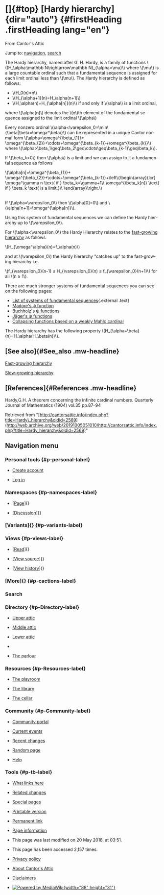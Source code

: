 <div id="mw-page-base" class="noprint">

</div>

<div id="mw-head-base" class="noprint">

</div>

<div id="content" class="mw-body" role="main">

[]{#top}
[Hardy hierarchy]{dir="auto"} {#firstHeading .firstHeading lang="en"}
=============================

<div id="bodyContent" class="mw-body-content">

<div id="siteSub">

From Cantor's Attic

</div>

<div id="contentSub">

</div>

<div id="jump-to-nav" class="mw-jump">

Jump to: [navigation](#mw-navigation), [search](#p-search)

</div>

<div id="mw-content-text" class="mw-content-ltr" lang="en" dir="ltr">

The Hardy hierarchy, named after G. H. Hardy, is a family of functions
\\((H\_\\alpha:\\mathbb N\\rightarrow\\mathbb N)\_{\\alpha&lt;\\mu}\\)
where \\(\\mu\\) is a large countable ordinal such that a fundamental
sequence is assigned for each limit ordinal less than \\(\\mu\\). The
Hardy hierarchy is defined as follows:

-   \\(H\_0(n)=n\\)
-   \\(H\_{\\alpha+1}(n)=H\_\\alpha(n+1)\\)
-   \\(H\_\\alpha(n)=H\_{\\alpha\[n\]}(n)\\) if and only if
    \\(\\alpha\\) is a limit ordinal,

where \\(\\alpha\[n\]\\) denotes the \\(n\\)th element of the
fundamental sequence assigned to the limit ordinal \\(\\alpha\\)

Every nonzero ordinal
\\(\\alpha&lt;\\varepsilon\_0=\\min\\{\\beta|\\beta=\\omega\^\\beta\\}\\)
can be represented in a unique Cantor normal form
\\(\\alpha=\\omega\^{\\beta\_{1}}+
\\omega\^{\\beta\_{2}}+\\cdots+\\omega\^{\\beta\_{k-1}}+\\omega\^{\\beta\_{k}}\\)
where
\\(\\alpha&gt;\\beta\_1\\geq\\beta\_2\\geq\\cdots\\geq\\beta\_{k-1}\\geq\\beta\_k\\).

If \\(\\beta\_k&gt;0\\) then \\(\\alpha\\) is a limit and we can assign
to it a fundamental sequence as follows

\\(\\alpha\[n\]=\\omega\^{\\beta\_{1}}+
\\omega\^{\\beta\_{2}}+\\cdots+\\omega\^{\\beta\_{k-1}}+\\left\\{\\begin{array}{lcr}
\\omega\^\\gamma n \\text{ if } \\beta\_k=\\gamma+1\\\\
\\omega\^{\\beta\_k\[n\]} \\text{ if } \\beta\_k \\text{ is a
limit.}\\\\ \\end{array}\\right.\\)

\
If \\(\\alpha=\\varepsilon\_0\\) then \\(\\alpha\[0\]=0\\) and
\\(\\alpha\[n+1\]=\\omega\^{\\alpha\[n\]}\\).

Using this system of fundamental sequences we can define the Hardy
hierarchy up to \\(\\varepsilon\_0\\).

For \\(\\alpha&lt;\\varepsilon\_0\\) the Hardy Hierarchy relates to the
[fast-growing
hierarchy](/web/20191005051010/http://cantorsattic.info/Fast-growing_hierarchy "Fast-growing hierarchy")
as follows

\\(H\_{\\omega\^\\alpha}(n)=f\_\\alpha(n)\\)

and at \\(\\varepsilon\_0\\) the Hardy hierarchy "catches up" to the
fast-growing hierarchy i.e.

\\(f\_{\\varepsilon\_0}(n-1) ≤ H\_{\\varepsilon\_0}(n) ≤
f\_{\\varepsilon\_0}(n+1)\\) for all \\(n ≥ 1\\).

There are much stronger systems of fundamental sequences you can see on
the following pages:

-   [List of systems of fundamental
    sequences](http://web.archive.org/web/20191005051010/http://googology.wikia.com/wiki/List_of_systems_of_fundamental_sequences){.external
    .text}
-   [Madore's ψ
    function](/web/20191005051010/http://cantorsattic.info/Madore%27s_%CF%88_function "Madore's ψ function")
-   [Buchholz's ψ
    functions](/web/20191005051010/http://cantorsattic.info/Buchholz%27s_%CF%88_functions "Buchholz's ψ functions")
-   [Jäger's ψ
    functions](/web/20191005051010/http://cantorsattic.info/J%C3%A4ger%27s_collapsing_functions_and_%CF%81-inaccessible_ordinals "Jäger's collapsing functions and ρ-inaccessible ordinals")
-   [Collapsing functions based on a weakly Mahlo
    cardinal](/web/20191005051010/http://cantorsattic.info/User_blog:Denis_Maksudov/Ordinal_functions_collapsing_the_least_weakly_Mahlo_cardinal;_a_system_of_fundamental_sequences "User blog:Denis Maksudov/Ordinal functions collapsing the least weakly Mahlo cardinal; a system of fundamental sequences")

The Hardy hierarchy has the following property
\\(H\_{\\alpha+\\beta}(n)=H\_\\alpha(H\_\\beta(n))\\).

[See also]{#See_also .mw-headline}
----------------------------------

[Fast-growing
hierarchy](/web/20191005051010/http://cantorsattic.info/Fast-growing_hierarchy "Fast-growing hierarchy")

[Slow-growing
hierarchy](/web/20191005051010/http://cantorsattic.info/Slow-growing_hierarchy "Slow-growing hierarchy")

[References]{#References .mw-headline}
--------------------------------------

Hardy,G.H. A theorem concerning the infinite cardinal numbers. Quarterly
Journal of Mathematics (1904) vol.35 pp.87–94

</div>

<div class="printfooter">

Retrieved from
"[http://cantorsattic.info/index.php?title=Hardy\_hierarchy&oldid=2569](http://web.archive.org/web/20191005051010/http://cantorsattic.info/index.php?title=Hardy_hierarchy&oldid=2569)"

</div>

<div id="catlinks" class="catlinks catlinks-allhidden">

</div>

<div class="visualClear">

</div>

</div>

</div>

<div id="mw-navigation">

Navigation menu
---------------

<div id="mw-head">

<div id="p-personal" role="navigation"
aria-labelledby="p-personal-label">

### Personal tools {#p-personal-label}

-   <div id="pt-createaccount">

    </div>

    [Create
    account](/web/20191005051010/http://cantorsattic.info/index.php?title=Special:UserLogin&returnto=Hardy+hierarchy&type=signup)
-   <div id="pt-login">

    </div>

    [Log
    in](/web/20191005051010/http://cantorsattic.info/index.php?title=Special:UserLogin&returnto=Hardy+hierarchy "You are encouraged to log in; however, it is not mandatory [o]")

</div>

<div id="left-navigation">

<div id="p-namespaces" class="vectorTabs" role="navigation"
aria-labelledby="p-namespaces-label">

### Namespaces {#p-namespaces-label}

-   <div id="ca-nstab-main">

    </div>

    [[Page](/web/20191005051010/http://cantorsattic.info/Hardy_hierarchy "View the content page [c]")]{}
-   <div id="ca-talk">

    </div>

    [[Discussion](/web/20191005051010/http://cantorsattic.info/index.php?title=Talk:Hardy_hierarchy&action=edit&redlink=1 "Discussion about the content page [t]")]{}

</div>

<div id="p-variants" class="vectorMenu emptyPortlet" role="navigation"
aria-labelledby="p-variants-label">

### [Variants]{}[](#) {#p-variants-label}

<div class="menu">

</div>

</div>

</div>

<div id="right-navigation">

<div id="p-views" class="vectorTabs" role="navigation"
aria-labelledby="p-views-label">

### Views {#p-views-label}

-   <div id="ca-view">

    </div>

    [[Read](/web/20191005051010/http://cantorsattic.info/Hardy_hierarchy)]{}
-   <div id="ca-viewsource">

    </div>

    [[View
    source](/web/20191005051010/http://cantorsattic.info/index.php?title=Hardy_hierarchy&action=edit "This page is protected.
    You can view its source [e]")]{}
-   <div id="ca-history">

    </div>

    [[View
    history](/web/20191005051010/http://cantorsattic.info/index.php?title=Hardy_hierarchy&action=history "Past revisions of this page [h]")]{}

</div>

<div id="p-cactions" class="vectorMenu emptyPortlet" role="navigation"
aria-labelledby="p-cactions-label">

### [More]{}[](#) {#p-cactions-label}

<div class="menu">

</div>

</div>

<div id="p-search" role="search">

### Search

<div id="simpleSearch">

</div>

</div>

</div>

</div>

<div id="mw-panel">

<div id="p-logo" role="banner">

[](/web/20191005051010/http://cantorsattic.info/Cantor%27s_Attic "Visit the main page")

</div>

<div id="p-Directory" class="portal" role="navigation"
aria-labelledby="p-Directory-label">

### Directory {#p-Directory-label}

<div class="body">

-   <div id="n-Upper-attic">

    </div>

    [Upper
    attic](/web/20191005051010/http://cantorsattic.info/Upper_attic)
-   <div id="n-Middle-attic">

    </div>

    [Middle
    attic](/web/20191005051010/http://cantorsattic.info/Middle_attic)
-   <div id="n-Lower-attic">

    </div>

    [Lower
    attic](/web/20191005051010/http://cantorsattic.info/Lower_attic)
-   <div id="n-">

    </div>

    [](INVALID-TITLE)
-   <div id="n-The-parlour">

    </div>

    [The parlour](/web/20191005051010/http://cantorsattic.info/Parlour)

</div>

</div>

<div id="p-Resources" class="portal" role="navigation"
aria-labelledby="p-Resources-label">

### Resources {#p-Resources-label}

<div class="body">

-   <div id="n-The-playroom">

    </div>

    [The
    playroom](/web/20191005051010/http://cantorsattic.info/Playroom)
-   <div id="n-The-library">

    </div>

    [The library](/web/20191005051010/http://cantorsattic.info/Library)
-   <div id="n-The-cellar">

    </div>

    [The cellar](/web/20191005051010/http://cantorsattic.info/Cellar)

</div>

</div>

<div id="p-Community" class="portal" role="navigation"
aria-labelledby="p-Community-label">

### Community {#p-Community-label}

<div class="body">

-   <div id="n-portal">

    </div>

    [Community
    portal](/web/20191005051010/http://cantorsattic.info/Cantor%27s_Attic:Community_portal "About the project, what you can do, where to find things")
-   <div id="n-currentevents">

    </div>

    [Current
    events](/web/20191005051010/http://cantorsattic.info/Cantor%27s_Attic:Current_events "Find background information on current events")
-   <div id="n-recentchanges">

    </div>

    [Recent
    changes](/web/20191005051010/http://cantorsattic.info/Special:RecentChanges "A list of recent changes in the wiki [r]")
-   <div id="n-randompage">

    </div>

    [Random
    page](/web/20191005051010/http://cantorsattic.info/Special:Random "Load a random page [x]")
-   <div id="n-help">

    </div>

    [Help](http://web.archive.org/web/20191005051010/https://www.mediawiki.org/wiki/Special:MyLanguage/Help:Contents "The place to find out")

</div>

</div>

<div id="p-tb" class="portal" role="navigation"
aria-labelledby="p-tb-label">

### Tools {#p-tb-label}

<div class="body">

-   <div id="t-whatlinkshere">

    </div>

    [What links
    here](/web/20191005051010/http://cantorsattic.info/Special:WhatLinksHere/Hardy_hierarchy "A list of all wiki pages that link here [j]")
-   <div id="t-recentchangeslinked">

    </div>

    [Related
    changes](/web/20191005051010/http://cantorsattic.info/Special:RecentChangesLinked/Hardy_hierarchy "Recent changes in pages linked from this page [k]")
-   <div id="t-specialpages">

    </div>

    [Special
    pages](/web/20191005051010/http://cantorsattic.info/Special:SpecialPages "A list of all special pages [q]")
-   <div id="t-print">

    </div>

    [Printable
    version](/web/20191005051010/http://cantorsattic.info/index.php?title=Hardy_hierarchy&printable=yes "Printable version of this page [p]")
-   <div id="t-permalink">

    </div>

    [Permanent
    link](/web/20191005051010/http://cantorsattic.info/index.php?title=Hardy_hierarchy&oldid=2569 "Permanent link to this revision of the page")
-   <div id="t-info">

    </div>

    [Page
    information](/web/20191005051010/http://cantorsattic.info/index.php?title=Hardy_hierarchy&action=info)

</div>

</div>

</div>

</div>

<div id="footer" role="contentinfo">

-   <div id="footer-info-lastmod">

    </div>

    This page was last modified on 20 May 2018, at 03:51.
-   <div id="footer-info-viewcount">

    </div>

    This page has been accessed 2,157 times.

<!-- -->

-   <div id="footer-places-privacy">

    </div>

    [Privacy
    policy](/web/20191005051010/http://cantorsattic.info/Cantor%27s_Attic:Privacy_policy "Cantor's Attic:Privacy policy")
-   <div id="footer-places-about">

    </div>

    [About Cantor's
    Attic](/web/20191005051010/http://cantorsattic.info/Cantor%27s_Attic:About "Cantor's Attic:About")
-   <div id="footer-places-disclaimer">

    </div>

    [Disclaimers](/web/20191005051010/http://cantorsattic.info/Cantor%27s_Attic:General_disclaimer "Cantor's Attic:General disclaimer")

<!-- -->

-   <div id="footer-poweredbyico">

    </div>

    [![Powered by
    MediaWiki](/web/20191005051010im_/http://cantorsattic.info/resources/assets/poweredby_mediawiki_88x31.png){width="88"
    height="31"}](//web.archive.org/web/20191005051010/http://www.mediawiki.org/)

<div style="clear:both">

</div>

</div>

